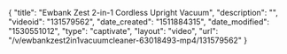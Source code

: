 {
    "title": "Ewbank Zest 2-in-1 Cordless Upright Vacuum",
    "description": "",
    "videoid": "131579562",
    "date_created": "1511884315",
    "date_modified": "1530551012",
    "type": "captivate",
    "layout": "video",
    "url": "\/v\/ewbankzest2in1vacuumcleaner-63018493-mp4\/131579562"
}